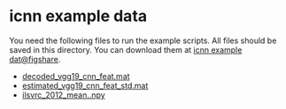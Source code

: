 # icnn example data

You need the following files to run the example scripts.
All files should be saved in this directory.
You can download them at [icnn example dat@figshare](https://figshare.com/articles/icnn_example_data/6890984).

- [decoded_vgg19_cnn_feat.mat](https://ndownloader.figshare.com/files/12565685)
- [estimated_vgg19_cnn_feat_std.mat](https://ndownloader.figshare.com/files/12565688)
- [ilsvrc_2012_mean..npy](https://ndownloader.figshare.com/files/12565694)
